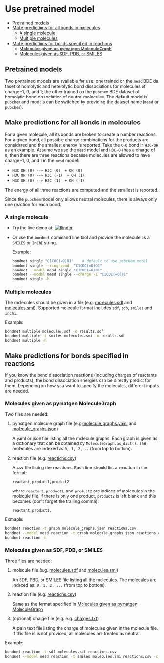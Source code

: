 # Use pretrained model

- [Pretrained models](#pretrained-models)
- [Make predictions for all bonds in molecules](#make-predictions-for-all-bonds-in-molecules)
  - [A single molecule](#a-single-molecule)
  - [Multiple molecules](#multiple-molecules)
- [Make predictions for bonds specified in reactions](#make-predictions-for-bonds-specified-in-reactions)
  - [Molecules given as pymatgen MoleculeGraph](#molecules-given-as-pymatgen-moleculegraph)
  - [Molecules given as SDF, PDB, or SMILES](#molecules-given-as-sdf-pdb-or-smiles)

## Pretrained models

Two pretrained models are available for use: one trained on the `mesd` BDE da taset of
homolytic and heterolytic bond dissociations for molecules of charge -1, 0, and  1;
the other trained on the `pubchem` BDE dataset of homolytic bond dissociation of
neutral molecules. The default model is `pubchem` and models can be switched by providing
the dataset name (`mesd` or `pubchem`).

## Make predictions for all bonds in molecules

For a given molecule, all its bonds are broken to create a number reactions.
For a given bond, all possible charge combinations for the products are considered
and the smallest energy is reported. Take the `C-O` bond in `H3C-OH` as an example.
Assume we use the `mesd` model and `H3C-OH` has a charge of `0`, then there are three
reactions because molecules are allowed to have charge -1, 0, and 1 in the `mesd` model:

- `H3C-OH (0) --> H3C (0)  + OH (0)`
- `H3C-OH (0) --> H3C (-1)  + OH (1)`
- `H3C-OH (0) --> H3C (1)  + OH (-1)`

The energy of all three reactions are computed and the smallest is reported.

Since the `pubchem` model only allows neutral molecules, there is always only one
reaction for each bond.

### A single molecule

- Try the live demo at: [![Binder](https://mybinder.org/badge_logo.svg)](https://mybinder.org/v2/gh/mjwen/bondnet/pretrained?filepath=bondnet%2Fscripts%2Fpredict_binder.ipynb)

- Or use the `bondnet` command line tool and provide the molecule as a `SMILES` or
    `InChI` string.

    Example:
    ```bash
    bondnet single "C1COC(=O)O1"    # default to use pubchem model
    bondnet single --ring-bond  "C1COC(=O)O1"
    bondnet --model mesd single "C1COC(=O)O1"
    bondnet --model mesd single --charge -1 "C1COC(=O)O1"
    bondnet single -h
    ```

### Multiple molecules

The molecules should be given in a  file (e.g. [molecules.sdf](./molecules.sdf) and
[molecules.smi](./molecules.smi)).
Supported molecule format includes `sdf`, `pdb`, `smiles` and `inchi`.

Example:
```bash
bondnet multiple molecules.sdf -o results.sdf
bondnet multiple -t smiles molecules.smi -o results.sdf
bondnet multiple -h
```

## Make predictions for bonds specified in reactions

If you know the bond dissociation reactions (including charges of reactants and products),
the bond dissociation energies can be directly predict for them. Depending on how you want
to specify the molecules, different inputs are needed.


### Molecules given as pymatgen MoleculeGraph

Two files are needed:

1. pymatgen molecule graph file (e.g.[molecule_graphs.yaml](./molecule_graphs.yaml)
    and [molecule_graphs.json](./molecule_graphs.json))

    A yaml or json file listing all the molecule graphs. Each graph is given as a
    dictionary that can be obtained by `MoleculeGraph.as_dict()`. The molecules are
    indexed as `0, 1, 2,...` (from top to bottom).

5. reaction file (e.g. [reactions.csv](./reactions.csv))

    A csv file listing the reactions. Each line should list a reaction in the format:

    ```reactant,product1,product2```

    where `reactant`, `product1`, and `product2` are indices of molecules in the
    molecule file. If there is only one product, `product2` is left blank and this
    becomes (don't forget the trailing comma):

    ```reactant,product1,```

Exmaple:
```bash
bondnet reaction -t graph molecule_graphs.json reactions.csv
bondnet --model mesd reaction -t graph molecule_graphs.json reactions.csv
bondnet reaction -h
```

### Molecules given as SDF, PDB, or SMILES

Three files are needed:

1. molecule file (e.g. [molecules.sdf](./molecules.sdf) and [molecules.smi](./molecules.smi))

    An SDF, PBD, or SMILES file listing all the molecules.
    The molecules are indexed as: `0, 1, 2, ...` (from top to bottom).

2. reaction file (e.g. [reactions.csv](./reactions.csv))

    Same as the format specified in [Molecules given as pymatgen MoleculeGraph](#molecules-given-as-pymatgen-moleculegraph)

3. (optional) charge file (e.g. e.g. [charges.txt](./charges.txt))

    A plain text file listing the charge of molecules given in the molecule file.
    If this file is is not provided, all molecules are treated as neutral.

Example:
```bash
bondnet reaction -t sdf molecules.sdf reactions.csv
bondnet --model mesd reaction -t smiles molecules.smi reactions.csv -c charges.txt
```

